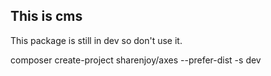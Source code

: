 ## This is cms

This package is still in dev so don't use it.

composer create-project sharenjoy/axes --prefer-dist -s dev